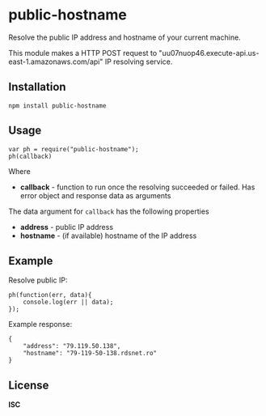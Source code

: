 # public-hostname

Resolve the public IP address and hostname of your current machine.

This module makes a HTTP POST request to "uu07nuop46.execute-api.us-east-1.amazonaws.com/api" IP resolving service.

## Installation

    npm install public-hostname

## Usage

	var ph = require("public-hostname");
	ph(callback)

Where

  * **callback** - function to run once the resolving succeeded or failed. Has error object and response data as arguments

The data argument for `callback` has the following properties

  * **address** - public IP address
  * **hostname** - (if available) hostname of the IP address

## Example

Resolve public IP:

    ph(function(err, data){
        console.log(err || data);
    });

Example response:

    {
        "address": "79.119.50.138",
        "hostname": "79-119-50-138.rdsnet.ro"
    }

## License

**ISC**
